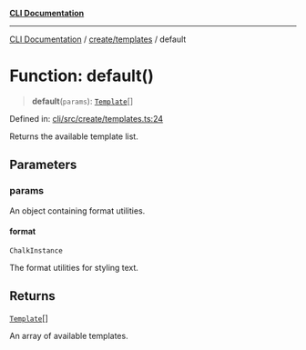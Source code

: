[**CLI Documentation**](../../../README.md)

***

[CLI Documentation](../../../README.md) / [create/templates](../README.md) / default

# Function: default()

> **default**(`params`): [`Template`](../interfaces/Template.md)[]

Defined in: [cli/src/create/templates.ts:24](https://github.com/stonemjs/cli/blob/c980e34c3e365606f5472998f0ccb119c79896c3/src/create/templates.ts#L24)

Returns the available template list.

## Parameters

### params

An object containing format utilities.

#### format

`ChalkInstance`

The format utilities for styling text.

## Returns

[`Template`](../interfaces/Template.md)[]

An array of available templates.
